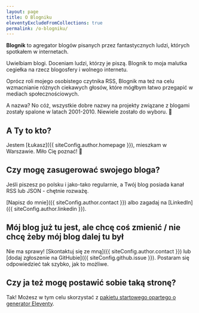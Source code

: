```yaml
---
layout: page
title: O Blogniku
eleventyExcludeFromCollections: true
permalink: /o-blogniku/
---
```


**Blognik** to agregator blogów pisanych przez fantastycznych ludzi, których spotkałem w internetach.

Uwielbiam blogi. Doceniam ludzi, którzy je piszą. Blognik to moja malutka cegiełka na rzecz blogosfery i wolnego internetu.

Oprócz roli mojego osobistego czytnika RSS, Blognik ma też na celu wzmacnianie różnych ciekawych głosów, które mógłbym łatwo przegapić w mediach społecznościowych.

A nazwa? No cóż, wszystkie dobre nazwy na projekty związane z blogami zostały spalone w latach 2001-2010. Niewiele zostało do wyboru. 🤷

## A Ty to kto?

Jestem [Łukasz]({{ siteConfig.author.homepage }}), mieszkam w Warszawie. Miło Cię poznać! 👋

## Czy mogę zasugerować swojego bloga?

Jeśli piszesz po polsku i jako-tako regularnie, a Twój blog posiada kanał RSS lub JSON - chętnie rozważę.

[Napisz do mnie]({{ siteConfig.author.contact }}) albo zagadaj na [LinkedIn]({{ siteConfig.author.linkedin }}).

## Mój blog już tu jest, ale chcę coś zmienić / nie chcę żeby mój blog dalej tu był

Nie ma sprawy! [Skontaktuj się ze mną]({{ siteConfig.author.contact }}) lub [dodaj zgłoszenie na GitHubie]({{ siteConfig.github.issue }}). Postaram się odpowiedzieć tak szybko, jak to możliwe.

## Czy ja też mogę postawić sobie taką stronę?

Tak! Możesz w tym celu skorzystać z [pakietu startowego opartego o generator Eleventy](https://github.com/lwojcik/eleventy-template-multiplicity).
